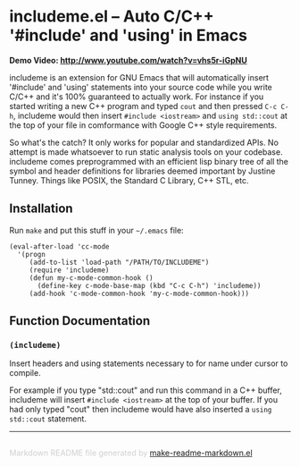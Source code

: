 includeme.el – Auto C/C++ '#include' and 'using' in Emacs
=========================================================

**Demo Video: <http://www.youtube.com/watch?v=vhs5r-iGpNU>**

includeme is an extension for GNU Emacs that will automatically insert
'#include' and 'using' statements into your source code while you write
C/C++ and it's 100% guaranteed to actually work. For instance if you started
writing a new C++ program and typed `cout` and then pressed `C-c C-h`,
includeme would then insert `#include <iostream>` and `using std::cout` at
the top of your file in comformance with Google C++ style requirements.

So what's the catch? It only works for popular and standardized APIs. No
attempt is made whatsoever to run static analysis tools on your codebase.
includeme comes preprogrammed with an efficient lisp binary tree of all the
symbol and header definitions for libraries deemed important by Justine
Tunney. Things like POSIX, the Standard C Library, C++ STL, etc.

Installation
------------

Run `make` and put this stuff in your `~/.emacs` file:

    (eval-after-load 'cc-mode
      '(progn
         (add-to-list 'load-path "/PATH/TO/INCLUDEME")
         (require 'includeme)
         (defun my-c-mode-common-hook ()
           (define-key c-mode-base-map (kbd "C-c C-h") 'includeme))
         (add-hook 'c-mode-common-hook 'my-c-mode-common-hook)))

Function Documentation
----------------------

### `(includeme)`

Insert headers and using statements necessary to for name
under cursor to compile.

For example if you type "std::cout" and run this command in a
C++ buffer, includeme will insert `#include <iostream>` at the
top of your buffer. If you had only typed "cout" then includeme
would have also inserted a `using std::cout` statement.

-----
<div style="padding-top:15px;color: #d0d0d0;">
Markdown README file generated by
<a href="https://github.com/mgalgs/make-readme-markdown">make-readme-markdown.el</a>
</div>
